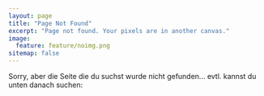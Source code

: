 ```yaml
---
layout: page
title: "Page Not Found"
excerpt: "Page not found. Your pixels are in another canvas."
image:
  feature: feature/noimg.png
sitemap: false
---  
```


Sorry, aber die Seite die du suchst wurde nicht gefunden... evtl. kannst du unten danach suchen:

<script type="text/javascript">
  var GOOG_FIXURL_LANG = 'de';
  var GOOG_FIXURL_SITE = '{{ site.url }}'
</script>
<script type="text/javascript"
  src="http://linkhelp.clients.google.com/tbproxy/lh/wm/fixurl.js">
</script>